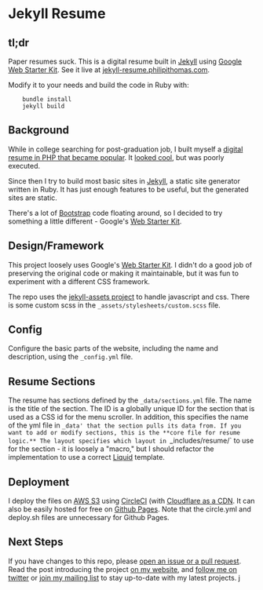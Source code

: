 # Jekyll Resume

## tl;dr

Paper resumes suck. This is a digital resume built in [Jekyll](http://jekyllrb.com) using [Google Web Starter Kit](https://github.com/google/web-starter-kit). See it live at [jekyll-resume.philipithomas.com](https://jekyll-resume.philipithomas.com).

Modify it to your needs and build the code in Ruby with:

```
    bundle install
    jekyll build
```

## Background

While in college searching for post-graduation job, I built myself a [digital resume in PHP that became popular](https://github.com/philipithomas/cv-philipithomas). It [looked cool](https://php-cv.herokuapp.com/), but was poorly executed.

Since then I try to build most basic sites in [Jekyll](http://jekyllrb.com), a static site generator written in Ruby. It has just enough features to be useful, but the generated sites are static.

There's a lot of [Bootstrap](http://getbootstrap.com/) code floating around, so I decided to try something a little different - Google's [Web Starter Kit](https://github.com/google/web-starter-kit).

## Design/Framework

This project loosely uses Google's [Web Starter Kit](https://github.com/google/web-starter-kit). I didn't do a good job of preserving the original code or making it maintainable, but it was fun to experiment with a different CSS framework.

The repo uses the [jekyll-assets project](https://github.com/ixti/jekyll-assets) to handle javascript and css. There is some custom scss in the `_assets/stylesheets/custom.scss` file. 

## Config

Configure the basic parts of the website, including the name and description, using the `_config.yml` file.

## Resume Sections

The resume has sections defined by the `_data/sections.yml` file. The name is the title of the section. The ID is a globally unique ID for the section that is used as a CSS id for the menu scroller. In addition, this specifies the name of the yml file in `_data' that the section pulls its data from. If you want to add or modify sections, this is the **core file for resume logic.** The layout specifies which layout in `_includes/resume/` to use for the section - it is loosely a "macro," but I should refactor the implementation to use a correct [Liquid](http://liquidmarkup.org/) template. 

## Deployment

I deploy the files on [AWS S3](https://aws.amazon.com/s3/) using [CircleCI](https://circleci.com/) (with [Cloudflare as a CDN](https://cloudflare.com). It can also be easily hosted for free on [Github Pages](https://pages.github.com/). Note that the circle.yml and deploy.sh files are unnecessary for Github Pages.

## Next Steps

If you have changes to this repo, please [open an issue or a pull request](https://github.com/philipithomas/jekyll-resume). Read the post introducing the project [on my website](https://www.philipithomas.com/jekyll-resume/), and [follow me on twitter](https://twitter.com/philipithomas) or [join my mailing list](http://eepurl.com/VkZXf) to stay up-to-date with my latest projects.
j
